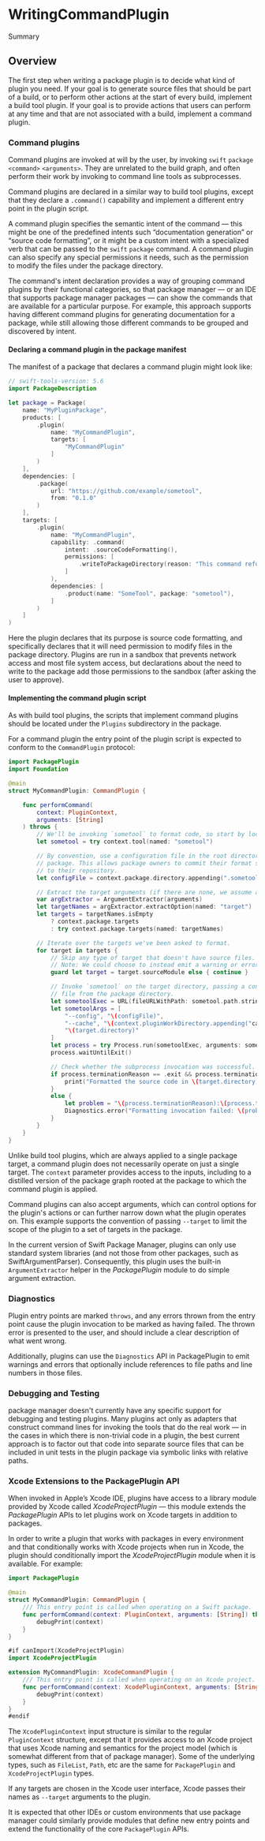 # WritingCommandPlugin

<!--@START_MENU_TOKEN@-->Summary<!--@END_MENU_TOKEN@-->

## Overview

The first step when writing a package plugin is to decide what kind of plugin you need.  If your goal is to generate source files that should be part of a build, or to perform other actions at the start of every build, implement a build tool plugin.  If your goal is to provide actions that users can perform at any time and that are not associated with a build, implement a command plugin.

### Command plugins

Command plugins are invoked at will by the user, by invoking `swift` `package` `<command>` `<arguments>`.  They are unrelated to the build graph, and often perform their work by invoking to command line tools as subprocesses.

Command plugins are declared in a similar way to build tool plugins, except that they declare a `.command()` capability and implement a different entry point in the plugin script.

A command plugin specifies the semantic intent of the command — this might be one of the predefined intents such “documentation generation” or “source code formatting”, or it might be a custom intent with a specialized verb that can be passed to the `swift` `package` command.  A command plugin can also specify any special permissions it needs, such as the permission to modify the files under the package directory.

The command's intent declaration provides a way of grouping command plugins by their functional categories, so that package manager — or an IDE that supports package manager packages — can show the commands that are available for a particular purpose. For example, this approach supports having different command plugins for generating documentation for a package, while still allowing those different commands to be grouped and discovered by intent.

#### Declaring a command plugin in the package manifest

The manifest of a package that declares a command plugin might look like:

```swift
// swift-tools-version: 5.6
import PackageDescription

let package = Package(
    name: "MyPluginPackage",
    products: [
        .plugin(
            name: "MyCommandPlugin",
            targets: [
                "MyCommandPlugin"
            ]
        )
    ],
    dependencies: [
        .package(
            url: "https://github.com/example/sometool",
            from: "0.1.0"
        )
    ],
    targets: [
        .plugin(
            name: "MyCommandPlugin",
            capability: .command(
                intent: .sourceCodeFormatting(),
                permissions: [
                    .writeToPackageDirectory(reason: "This command reformats source files")
                ]
            ),
            dependencies: [
                .product(name: "SomeTool", package: "sometool"),
            ]
        )
    ]
)
```

Here the plugin declares that its purpose is source code formatting, and specifically declares that it will need permission to modify files in the package directory.  Plugins are run in a sandbox that prevents network access and most file system access, but declarations about the need to write to the package add those permissions to the sandbox (after asking the user to approve).

#### Implementing the command plugin script

As with build tool plugins, the scripts that implement command plugins should be located under the `Plugins` subdirectory in the package.

For a command plugin the entry point of the plugin script is expected to conform to the `CommandPlugin` protocol:

```swift
import PackagePlugin
import Foundation

@main
struct MyCommandPlugin: CommandPlugin {

    func performCommand(
        context: PluginContext,
        arguments: [String]
    ) throws {
        // We'll be invoking `sometool` to format code, so start by locating it.
        let sometool = try context.tool(named: "sometool")

        // By convention, use a configuration file in the root directory of the
        // package. This allows package owners to commit their format settings
        // to their repository.
        let configFile = context.package.directory.appending(".sometoolconfig")

        // Extract the target arguments (if there are none, we assume all).
        var argExtractor = ArgumentExtractor(arguments)
        let targetNames = argExtractor.extractOption(named: "target")
        let targets = targetNames.isEmpty
            ? context.package.targets
            : try context.package.targets(named: targetNames)

        // Iterate over the targets we've been asked to format.
        for target in targets {
            // Skip any type of target that doesn't have source files.
            // Note: We could choose to instead emit a warning or error here.
            guard let target = target.sourceModule else { continue }

            // Invoke `sometool` on the target directory, passing a configuration
            // file from the package directory.
            let sometoolExec = URL(fileURLWithPath: sometool.path.string)
            let sometoolArgs = [
                "--config", "\(configFile)",
                "--cache", "\(context.pluginWorkDirectory.appending("cache-dir"))",
                "\(target.directory)"
            ]
            let process = try Process.run(sometoolExec, arguments: sometoolArgs)
            process.waitUntilExit()

            // Check whether the subprocess invocation was successful.
            if process.terminationReason == .exit && process.terminationStatus == 0 {
                print("Formatted the source code in \(target.directory).")
            }
            else {
                let problem = "\(process.terminationReason):\(process.terminationStatus)"
                Diagnostics.error("Formatting invocation failed: \(problem)")
            }
        }
    }
}
```

Unlike build tool plugins, which are always applied to a single package target, a command plugin does not necessarily operate on just a single target.  The `context` parameter provides access to the inputs, including to a distilled version of the package graph rooted at the package to which the command plugin is applied.

Command plugins can also accept arguments, which can control options for the plugin's actions or can further narrow down what the plugin operates on.  This example supports the convention of passing `--target` to limit the scope of the plugin to a set of targets in the package.

In the current version of Swift Package Manager, plugins can only use standard system libraries (and not those from other packages, such as SwiftArgumentParser).  Consequently, this plugin uses the built-in `ArgumentExtractor` helper in the *PackagePlugin* module to do simple argument extraction.

### Diagnostics

Plugin entry points are marked `throws`, and any errors thrown from the entry point cause the plugin invocation to be marked as having failed.  The thrown error is presented to the user, and should include a clear description of what went wrong.

Additionally, plugins can use the `Diagnostics` API in PackagePlugin to emit warnings and errors that optionally include references to file paths and line numbers in those files.

### Debugging and Testing

package manager doesn't currently have any specific support for debugging and testing plugins.  Many plugins act only as adapters that construct command lines for invoking the tools that do the real work — in the cases in which there is non-trivial code in a plugin, the best current approach is to factor out that code into separate source files that can be included in unit tests in the plugin package via symbolic links with relative paths.

### Xcode Extensions to the PackagePlugin API

When invoked in Apple’s Xcode IDE, plugins have access to a library module provided by Xcode called *XcodeProjectPlugin* — this module extends the *PackagePlugin* APIs to let plugins work on Xcode targets in addition to packages.

In order to write a plugin that works with packages in every environment and that conditionally works with Xcode projects when run in Xcode, the plugin should conditionally import the *XcodeProjectPlugin* module when it is available.  For example:

```swift
import PackagePlugin

@main
struct MyCommandPlugin: CommandPlugin {
    /// This entry point is called when operating on a Swift package.
    func performCommand(context: PluginContext, arguments: [String]) throws {
        debugPrint(context)
    }
}

#if canImport(XcodeProjectPlugin)
import XcodeProjectPlugin

extension MyCommandPlugin: XcodeCommandPlugin {
    /// This entry point is called when operating on an Xcode project.
    func performCommand(context: XcodePluginContext, arguments: [String]) throws {
        debugPrint(context)
    }
}
#endif
```

The `XcodePluginContext` input structure is similar to the regular `PluginContext` structure, except that it provides access to an Xcode project that uses Xcode naming and semantics for the project model (which is somewhat different from that of package manager).  Some of the underlying types, such as `FileList`, `Path`, etc are the same for `PackagePlugin` and `XcodeProjectPlugin` types.

If any targets are chosen in the Xcode user interface, Xcode passes their names as `--target` arguments to the plugin.

It is expected that other IDEs or custom environments that use package manager could similarly provide modules that define new entry points and extend the functionality of the core `PackagePlugin` APIs.

